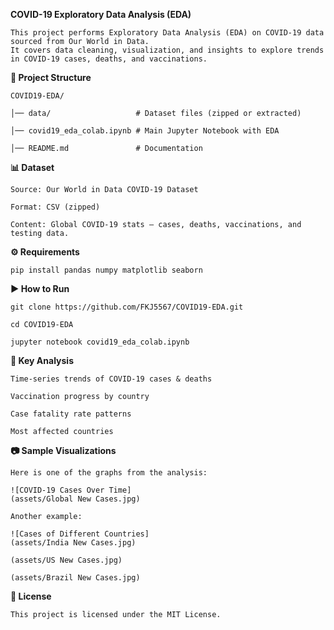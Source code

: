 **COVID-19 Exploratory Data Analysis (EDA)**

    This project performs Exploratory Data Analysis (EDA) on COVID-19 data sourced from Our World in Data.
    It covers data cleaning, visualization, and insights to explore trends in COVID-19 cases, deaths, and vaccinations.


**📂 Project Structure**

    COVID19-EDA/

    │── data/                   # Dataset files (zipped or extracted)

    │── covid19_eda_colab.ipynb # Main Jupyter Notebook with EDA

    │── README.md               # Documentation


**📊 Dataset**

    Source: Our World in Data COVID-19 Dataset

    Format: CSV (zipped)

    Content: Global COVID-19 stats — cases, deaths, vaccinations, and testing data.


**⚙️ Requirements**

    pip install pandas numpy matplotlib seaborn


**▶️ How to Run**

    git clone https://github.com/FKJ5567/COVID19-EDA.git

    cd COVID19-EDA

    jupyter notebook covid19_eda_colab.ipynb


**📌 Key Analysis**

    Time-series trends of COVID-19 cases & deaths

    Vaccination progress by country

    Case fatality rate patterns

    Most affected countries


**📷 Sample Visualizations**

    Here is one of the graphs from the analysis:

    ![COVID-19 Cases Over Time]
    (assets/Global New Cases.jpg)

    Another example:

    ![Cases of Different Countries]
    (assets/India New Cases.jpg)

    (assets/US New Cases.jpg)

    (assets/Brazil New Cases.jpg)



    


**📜 License**

    This project is licensed under the MIT License.
